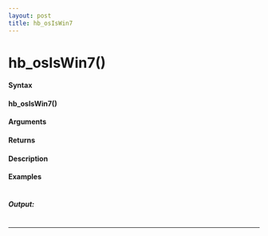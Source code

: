 ```yaml
---
layout: post
title: hb_osIsWin7
---
```


# hb_osIsWin7()


#### Syntax

#### hb_osIsWin7()

#### Arguments

#### Returns

#### Description

#### Examples

```

```

##### Output:

```

```

---